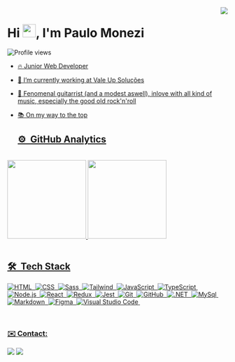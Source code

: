 <img align="right" heigh="200em" src="https://raw.githubusercontent.com/gist/paulomonezi/f17f81da11d58c161b0506486d246d55/raw/55ef32544081c51587605c50c2845409c6138bf8/githubcard.svg"/>
<h1 align="left">Hi <img src="https://raw.githubusercontent.com/kaueMarques/kaueMarques/master/hi.gif" height="30px">, I'm Paulo Monezi</h1>

 <p align="left"> <img src="https://komarev.com/ghpvc/?username=paulomonezi&color=yellow" alt="Profile views" /> </p>
  <a href="https://github.com/paulomonezi">
   
- 🔥 Junior Web Developer  

- 🔭 I’m currently working at Vale Up Soluções

- 🎸 Fenomenal guitarrist (and a modest aswell), inlove with all kind of music, especially the good old rock'n'roll

- 📚 On my way to the top
   
  ## ⚙️ &nbsp;GitHub Analytics
 <br>
 <div> 
  <img height="180em" src="https://github-readme-stats-paulomonezi.vercel.app/api/top-langs/?username=paulomonezi&layout=compact&langs_count=6&theme=tokyonight"/>
  <img height="180em" src="https://github-readme-stats-paulomonezi.vercel.app/api?username=paulomonezi&show_icons=true&theme=tokyonight&include_all_commits=true&count_private=true"/>
</div>
<div style="display: inline_block"><br>

## 🛠 &nbsp;Tech Stack

![HTML](https://img.shields.io/badge/-HTML-05122A?style=flat&logo=HTML5)&nbsp;
![CSS](https://img.shields.io/badge/-CSS-05122A?style=flat&logo=CSS3&logoColor=1572B6)&nbsp;
![Sass](https://img.shields.io/badge/-SASS-05122A?style=flat&logo=sass&logoColor=1572B6)&nbsp;
![Tailwind](https://img.shields.io/badge/-Tailwind-05122A?style=flat&logo=tailwindcss&logoColor=1572B6)&nbsp;
![JavaScript](https://img.shields.io/badge/-JavaScript-05122A?style=flat&logo=javascript)&nbsp;
![TypeScript](https://img.shields.io/badge/-TypeScript-05122A?style=flat&logo=typescript)&nbsp;
![Node.js](https://img.shields.io/badge/-Node.js-05122A?style=flat&logo=node.js)&nbsp;
![React](https://img.shields.io/badge/-React-05122A?style=flat&logo=react)&nbsp;
![Redux](https://img.shields.io/badge/-Redux-05122A?style=flat&logo=redux)&nbsp;
![Jest](https://img.shields.io/badge/-Jest-05122A?style=flat&logo=jest)&nbsp;
![Git](https://img.shields.io/badge/-Git-05122A?style=flat&logo=git)&nbsp;
![GitHub](https://img.shields.io/badge/-GitHub-05122A?style=flat&logo=github)&nbsp;
![.NET](https://img.shields.io/badge/-.NET-05122A?style=flat&logo=dotnet)&nbsp;
![MySql](https://img.shields.io/badge/-MySql-05122A?style=flat&logo=mysql)&nbsp;
![Markdown](https://img.shields.io/badge/-Markdown-05122A?style=flat&logo=markdown)&nbsp;
![Figma](https://img.shields.io/badge/-Figma-05122A?style=flat&logo=figma)&nbsp;
![Visual Studio Code](https://img.shields.io/badge/-Visual%20Studio%20Code-05122A?style=flat&logo=visual-studio-code&logoColor=007ACC)&nbsp;
 </div>
 
 <br>
 
  ### ✉️ Contact:
 
<div> 

  <a href = "mailto:paulo.monezi@icloud.com"><img src="https://img.shields.io/badge/-Email-%23333?style=for-the-badge&logo=icloud&logoColor=white" target="_blank"></a>
  <a href="https://www.linkedin.com/in/paulo-monezi/" target="_blank"><img src="https://img.shields.io/badge/-LinkedIn-%230077B5?style=for-the-badge&logo=linkedin&logoColor=white" target="_blank"></a> 
 

</div>

